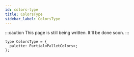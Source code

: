 ```yaml
---
id: colors-type
title: ColorsType
sidebar_label: ColorsType
---
```


:::caution
This page is still being written. It'll be done soon.
:::

```tsx
type ColorsType = {
  palette: Partial<PalletColors>;
};
```

